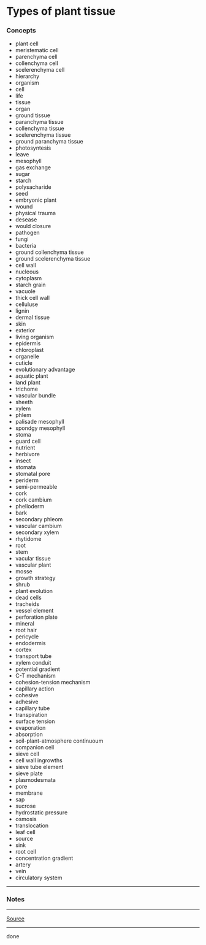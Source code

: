 # Types of plant tissue

### Concepts

- plant cell
- meristematic cell
- parenchyma cell
- collenchyma cell
- scelerenchyma cell
- hierarchy
- organism
- cell
- life
- tissue
- organ
- ground tissue
- paranchyma tissue
- collenchyma tissue
- scelerenchyma tissue
- ground paranchyma tissue
- photosyntesis
- leave
- mesophyll
- gas exchange
- sugar
- starch
- polysacharide
- seed
- embryonic plant
- wound
- physical trauma
- desease
- would closure
- pathogen
- fungi
- bacteria
- ground collenchyma tissue
- ground scelerenchyma tissue
- cell wall
- nucleous
- cytoplasm
- starch grain
- vacuole
- thick cell wall
- celluluse
- lignin
- dermal tissue
- skin
- exterior
- living organism
- epidermis
- chloroplast
- organelle
- cuticle
- evolutionary advantage
- aquatic plant
- land plant
- trichome
- vascular bundle
- sheeth
- xylem
- phlem
- palisade mesophyll
- spondgy mesophyll
- stoma
- guard cell
- nutrient
- herbivore
- insect
- stomata
- stomatal pore
- periderm
- semi-permeable
- cork
- cork cambium
- phelloderm
- bark
- secondary phleom
- vascular cambium
- secondary xylem
- rhytidome
- root
- stem
- vacular tissue
- vascular plant
- mosse
- growth strategy
- shrub
- plant evolution
- dead cells
- tracheids
- vessel element
- perforation plate
- mineral
- root hair
- pericycle
- endodermis
- cortex
- transport tube
- xylem conduit
- potential gradient
- C-T mechanism
- cohesion-tension mechanism
- capillary action
- cohesive
- adhesive
- capillary tube
- transpiration
- surface tension
- evaporation
- absorption
- soil-plant-atmosphere continuoum
- companion cell
- sieve cell
- cell wall ingrowths
- sieve tube element
- sieve plate
- plasmodesmata
- pore
- membrane
- sap
- sucrose
- hydrostatic pressure
- osmosis
- translocation
- leaf cell
- source
- sink
- root cell
- concentration gradient
- artery
- vein
- circulatory system

---

### Notes

---

[Source](https://youtu.be/M-qDzKG3RB0)

---

done
